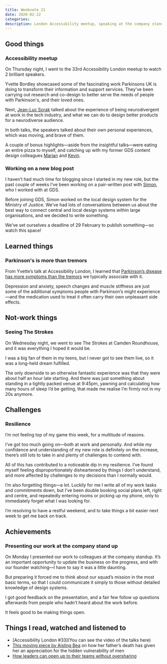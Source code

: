 ```yaml
---
title: Weeknote 21
date: 2020-02-22
categories:
description: London Accessibility meetup, speaking at the company standup, and fulfilling a teenage dream. 
---
```


## Good things

### Accessibility meetup

On Thursday night, I went to the 33rd Accessibility London meetup to watch 2 brilliant speakers.

Yvette Bordley showcased some of the fascinating work Parkinsons UK is doing to transform their information and support services. They’ve been carrying out research and co-design to better serve the needs of people with Parkinson's, and their loved ones.

Next, [Jean-Luc Sorak](https://twitter.com/JLSorak) talked about the experience of being neurodivergent at work in the tech industry, and what we can do to design better products for a neurodiverse audience. 

In both talks, the speakers talked about their own personal experiences, which was moving, and brave of them. 

A couple of bonus highlights—aside from the insightful talks—were eating an entire pizza to myself, and catching up with my former GDS content design colleagues [Marian](https://twitter.com/madebymarian) and [Kevin](https://twitter.com/appccessible). 

### Working on a new blog post

I haven’t had much time for blogging since I started in my new role, but the past couple of weeks I’ve been working on a pair-written post with [Simon](https://twitter.com/simonwhatley), who I worked with at GDS.

Before joining GDS, Simon worked on the local design system for the Ministry of Justice. We’ve had lots of conversations between us about the best way to connect central and local design systems within large organisations, and we decided to write something.

We’ve set ourselves a deadline of 29 February to publish something—so watch this space!

## Learned things

### Parkinson's is more than tremors

From Yvette’s talk at Accessibility London, I learned that [Parkinson’s disease has more symptoms than the tremors](https://www.myparkinsonsteam.com/resources/parkinsons-what-people-dont-see-infographic) we typically associate with it.

Depression and anxiety, speech changes and muscle stiffness are just some of the additional symptoms people with Parkinson’s might experience—and the medication used to treat it often carry their own unpleasant side effects. 

## Not-work things

### Seeing The Strokes

On Wednesday night, we went to see The Strokes at Camden Roundhouse, and it was everything I hoped it would be.

I was a big fan of them in my teens, but I never got to see them live, so it was a long-held dream fulfilled. 

The only downside to an otherwise fantastic experience was that they were about half an hour late starting. And there was just something about standing in a tightly packed venue at 9:45pm, yawning and calculating how many hours of sleep I’d be getting, that made me realise I’m firmly not in my 20s anymore. 

## Challenges

### Resilience

I’m not feeling top of my game this week, for a multitude of reasons.

I’ve got too much going on—both at work and personally. And while my confidence and understanding of my new role is definitely on the increase, there’s still lots to take in and plenty of challenges to contend with.

All of this has contributed to a noticeable dip in my resilience. I’ve found myself feeling disproportionately disheartened by things I don’t understand, and more affected by challenges to my decisions than I normally would. 

I’m also forgetting things—a lot. Luckily for me I write all of my work tasks and commitments down, but I’ve been double booking social plans left, right and centre, and repeatedly entering rooms or picking up my phone, only to immediately forget what I was looking for. 

I’m resolving to have a restful weekend, and to take things a bit easier next week to get me back on track.

## Achievements

### Presenting our work at the company stand up

On Monday I presented our work to colleagues at the company standup. It’s an important opportunity to update the business on the progress, and with our founder watching—I have to say it was a little daunting.

But preparing it forced me to think about our squad’s mission in the most basic terms, so that I could communicate it simply to those without detailed knowledge of design systems. 

I got good feedback on the presentation, and a fair few follow up questions afterwards from people who hadn’t heard about the work before.

It feels good to be making things open. 

## Things I read, watched and listened to

- [Accessibility London #33](You can see the video of the talks here)
- [This moving piece by Aisling Bea](https://www.theguardian.com/lifeandstyle/2017/nov/04/aisling-bea-my-fathers-death-has-given-me-a-love-of-men-of-their-vulnerability-and-tenderness) on how her father’s death has given her an appreciation for the hidden vulnerability of men
- [How leaders can open up to their teams without oversharing](https://hbr.org/2019/02/how-leaders-can-open-up-to-their-teams-without-oversharing)


